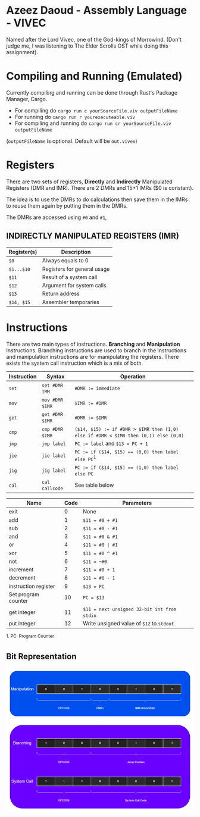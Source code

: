 # Azeez Daoud - Assembly Language - VIVEC
Named after the Lord Vivec, one of the God-kings of Morrowind. (Don't judge me, I was listening to The Elder Scrolls OST while doing this assignment).

# Compiling and Running (Emulated)
Currently compiling and running can be done through Rust's Package Manager, Cargo.

- For compiling do `cargo run c yourSourceFile.viv outputFileName`
- For running do `cargo run r yourexecuteable.viv`
- For compiling and running do `cargo run cr yourSourceFile.viv outputFileName`

(`outputFileName` is optional. Default will be `out.vivex`)

# Registers
There are two sets of registers, **Directly** and **Indirectly** Manipulated Registers (DMR and IMR). There are 2 DMRs and 15+1 IMRs ($0 is constant).

The idea is to use the DMRs to do calculations then save them in the IMRs to reuse them again by putting them in the DMRs.

The DMRs are accessed using `#0` and `#1`,
## INDIRECTLY MANIPULATED REGISTERS (IMR)
| Register(s)   | Description                   |
|---            |---                            |
|`$0`           |Always equals to 0             |
|`$1...$10`     |Registers for general usage    |
|`$11`          |Result of a system call        |
|`$12`          |Argument for system calls      |
|`$13`          |Return address                 |
|`$14, $15`     |Assembler temporaries          |


# Instructions
There are two main types of instructions. **Branching** and **Manipulation** Instructions. Branching instructions are used to branch in the instructions and manipulation instructions are for manipulating the registers. There exists the system call instruction which is a mix of both.

| Instruction | Syntax          | Operation                                                                             |
|---          |---              |---                                                                                    |
|`set`        |`set #DMR IMM`   |  `#DMR := immediate`                                                                  |
|`mov`        |`mov #DMR $IMR`  |  `$IMR := #DMR`                                                                       |
|`get`        |`get #DMR $IMR`  |  `#DMR := $IMR`                                                                       |
|`cmp`        |`cmp #DMR $IMR`  |  `($14, $15) := if #DMR > $IMR then (1,0) else if #DMR < $IMR then (0,1) else (0,0)`  |
|`jmp`        |`jmp label`      |  `PC := label` and `$13 = PC + 1`                                                     |
|`jie`        |`jie label`      |  `PC := if ($14, $15) == (0,0) then label else PC`<sup>1</sup>                        | 
|`jig`        |`jig label`      |  `PC := if ($14, $15) == (1,0) then label else PC`                                    |
|`cal`        |`cal callcode`   |  See table below                                                                      |

| Name                  | Code  | Parameters                                    | 
|---                    |---    |---                                            |
|exit                   |0      | None                                          |    
|add                    |1      | `$11 = #0 + #1`                               |
|sub                    |2      | `$11 = #0 - #1`                               |
|and                    |3      | `$11 = #0 & #1`                               |
|or                     |4      | `$11 = #0 \| #1`                              |
|xor                    |5      | `$11 = #0 ^ #1`                               |
|not                    |6      | `$11 = ¬#0`                                   |
|increment              |7      | `$11 = #0 + 1`                                |
|decrement              |8      | `$11 = #0 - 1`                                |
|instruction register   |9      | `$13 = PC`                                    |
|Set program counter    |10     | `PC = $13`                                    |
|get integer            |11     | `$11 = next unsigned 32-bit int from stdin`   |
|put integer            |12     | Write unsigned value of `$12` to `stdout`     |

<sup>1. PC: Program Counter</sup>

## Bit Representation
![bit representation of the instructions](./images/instruction_set.png)
